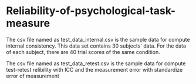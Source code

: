 # Reliability-of-psychological-task-measure
The csv file named as test_data_internal.csv is the sample data for compute internal consistency. 
This data set contains 30 subjects' data. For the data of each subject, there are 40 trial scores of the same condition.

The csv file named as test_data_retest.csv is the sample data for compute test-retest relibility with ICC and the measurement error with standardize error of measurement
